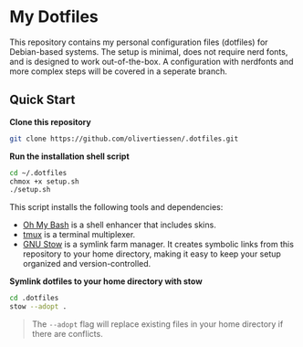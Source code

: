 # My Dotfiles

This repository contains my personal configuration files (dotfiles) for Debian-based systems. The setup is minimal, does not require nerd fonts, and is designed to work out-of-the-box. A configuration with nerdfonts and more complex steps will be covered in a seperate branch.

## Quick Start

**Clone this repository**

```bash
git clone https://github.com/olivertiessen/.dotfiles.git
```

**Run the installation shell script**

```bash
cd ~/.dotfiles
chmox +x setup.sh
./setup.sh
```

This script installs the following tools and dependencies:

- [Oh My Bash](https://github.com/ohmybash/oh-my-bash) is a shell enhancer that includes skins.
- [tmux](https://github.com/tmux/tmux) is a terminal multiplexer.
- [GNU Stow](https://www.gnu.org/software/stow/) is a symlink farm manager. It creates symbolic links from this repository to your home directory, making it easy to keep your setup organized and version-controlled.

**Symlink dotfiles to your home directory with stow**

```bash
cd .dotfiles
stow --adopt .
```
> The `--adopt` flag will replace existing files in your home directory if there are conflicts.

